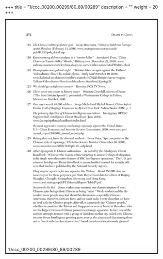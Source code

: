 +++
title = "1/ccc_00200_00299/80_89/00289"
description = ""
weight = 20
+++

<table style="border:2px solid black;max-width:800px;max-height:800px;" 
><tr><td>
<img class="center-fit-jpg"
src="/jpg_/out_jpg_dbc_289.jpg">
1/ccc_00200_00299/80_89/00289
</img></td></tr></table>
